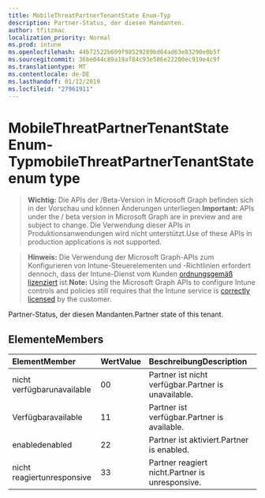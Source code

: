 ```yaml
---
title: MobileThreatPartnerTenantState Enum-Typ
description: Partner-Status, der diesen Mandanten.
author: tfitzmac
localization_priority: Normal
ms.prod: intune
ms.openlocfilehash: 44b72522b609f98529289bd64ad63e83290e0b5f
ms.sourcegitcommit: 36be044c89a19af84c93e586e22200ec919e4c9f
ms.translationtype: MT
ms.contentlocale: de-DE
ms.lasthandoff: 01/12/2019
ms.locfileid: "27961911"
---
```

# <a name="mobilethreatpartnertenantstate-enum-type"></a><span data-ttu-id="15f32-103">MobileThreatPartnerTenantState Enum-Typ</span><span class="sxs-lookup"><span data-stu-id="15f32-103">mobileThreatPartnerTenantState enum type</span></span>

> <span data-ttu-id="15f32-104">**Wichtig:** Die APIs der /Beta-Version in Microsoft Graph befinden sich in der Vorschau und können Änderungen unterliegen.</span><span class="sxs-lookup"><span data-stu-id="15f32-104">**Important:** APIs under the / beta version in Microsoft Graph are in preview and are subject to change.</span></span> <span data-ttu-id="15f32-105">Die Verwendung dieser APIs in Produktionsanwendungen wird nicht unterstützt.</span><span class="sxs-lookup"><span data-stu-id="15f32-105">Use of these APIs in production applications is not supported.</span></span>

> <span data-ttu-id="15f32-106">**Hinweis:** Die Verwendung der Microsoft Graph-APIs zum Konfigurieren von Intune-Steuerelementen und -Richtlinien erfordert dennoch, dass der Intune-Dienst vom Kunden [ordnungsgemäß lizenziert](https://go.microsoft.com/fwlink/?linkid=839381) ist.</span><span class="sxs-lookup"><span data-stu-id="15f32-106">**Note:** Using the Microsoft Graph APIs to configure Intune controls and policies still requires that the Intune service is [correctly licensed](https://go.microsoft.com/fwlink/?linkid=839381) by the customer.</span></span>

<span data-ttu-id="15f32-107">Partner-Status, der diesen Mandanten.</span><span class="sxs-lookup"><span data-stu-id="15f32-107">Partner state of this tenant.</span></span>
## <a name="members"></a><span data-ttu-id="15f32-108">Elemente</span><span class="sxs-lookup"><span data-stu-id="15f32-108">Members</span></span>
|<span data-ttu-id="15f32-109">Element</span><span class="sxs-lookup"><span data-stu-id="15f32-109">Member</span></span>|<span data-ttu-id="15f32-110">Wert</span><span class="sxs-lookup"><span data-stu-id="15f32-110">Value</span></span>|<span data-ttu-id="15f32-111">Beschreibung</span><span class="sxs-lookup"><span data-stu-id="15f32-111">Description</span></span>|
|:---|:---|:---|
|<span data-ttu-id="15f32-112">nicht verfügbar</span><span class="sxs-lookup"><span data-stu-id="15f32-112">unavailable</span></span>|<span data-ttu-id="15f32-113">0</span><span class="sxs-lookup"><span data-stu-id="15f32-113">0</span></span>|<span data-ttu-id="15f32-114">Partner ist nicht verfügbar.</span><span class="sxs-lookup"><span data-stu-id="15f32-114">Partner is unavailable.</span></span>|
|<span data-ttu-id="15f32-115">Verfügbar</span><span class="sxs-lookup"><span data-stu-id="15f32-115">available</span></span>|<span data-ttu-id="15f32-116">1</span><span class="sxs-lookup"><span data-stu-id="15f32-116">1</span></span>|<span data-ttu-id="15f32-117">Partner ist verfügbar.</span><span class="sxs-lookup"><span data-stu-id="15f32-117">Partner is available.</span></span>|
|<span data-ttu-id="15f32-118">enabled</span><span class="sxs-lookup"><span data-stu-id="15f32-118">enabled</span></span>|<span data-ttu-id="15f32-119">2</span><span class="sxs-lookup"><span data-stu-id="15f32-119">2</span></span>|<span data-ttu-id="15f32-120">Partner ist aktiviert.</span><span class="sxs-lookup"><span data-stu-id="15f32-120">Partner is enabled.</span></span>|
|<span data-ttu-id="15f32-121">nicht reagiert</span><span class="sxs-lookup"><span data-stu-id="15f32-121">unresponsive</span></span>|<span data-ttu-id="15f32-122">3</span><span class="sxs-lookup"><span data-stu-id="15f32-122">3</span></span>|<span data-ttu-id="15f32-123">Partner reagiert nicht.</span><span class="sxs-lookup"><span data-stu-id="15f32-123">Partner is unresponsive.</span></span>|





